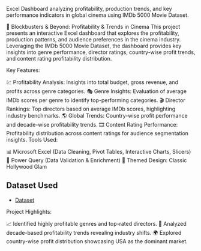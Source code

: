 Excel Dashboard analyzing profitability, production trends, and key performance indicators in global cinema using IMDb 5000 Movie Dataset.

🎥 Blockbusters & Beyond: Profitability & Trends in Cinema
This project presents an interactive Excel dashboard that explores the profitability, production patterns, and audience preferences in the cinema industry. Leveraging the IMDb 5000 Movie Dataset, the dashboard provides key insights into genre performance, director ratings, country-wise profit trends, and content rating profitability distribution.

Key Features:

💹 Profitability Analysis: Insights into total budget, gross revenue, and profits across genre categories.
🎭 Genre Insights: Evaluation of average IMDb scores per genre to identify top-performing categories.
🎬 Director Rankings: Top directors based on average IMDb scores, highlighting industry benchmarks.
🌎 Global Trends: Country-wise profit performance and decade-wise profitability trends.
🎞️ Content Rating Performance: Profitability distribution across content ratings for audience segmentation insights.
Tools Used:

📊 Microsoft Excel (Data Cleaning, Pivot Tables, Interactive Charts, Slicers)
🧹 Power Query (Data Validation & Enrichment)
🎨 Themed Design: Classic Hollywood Glam

## Dataset Used
- <a href =  "https://www.kaggle.com/datasets/carolzhangdc/imdb-5000-movie-dataset" >Dataset</a>

Project Highlights:

📈 Identified highly profitable genres and top-rated directors.
🌟 Analyzed decade-based profitability trends revealing industry shifts.
🌍 Explored country-wise profit distribution showcasing USA as the dominant market.
